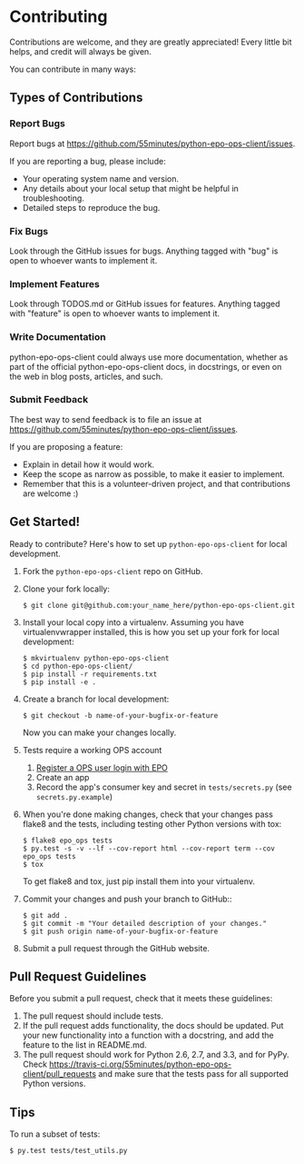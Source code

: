 # Contributing

Contributions are welcome, and they are greatly appreciated! Every
little bit helps, and credit will always be given. 

You can contribute in many ways:

## Types of Contributions

### Report Bugs

Report bugs at <https://github.com/55minutes/python-epo-ops-client/issues>.

If you are reporting a bug, please include:

* Your operating system name and version.
* Any details about your local setup that might be helpful in troubleshooting.
* Detailed steps to reproduce the bug.

### Fix Bugs

Look through the GitHub issues for bugs. Anything tagged with "bug" is open to
whoever wants to implement it.

### Implement Features

Look through TODOS.md or GitHub issues for features. Anything tagged with
"feature" is open to whoever wants to implement it.

### Write Documentation

python-epo-ops-client could always use more documentation, whether as part of
the official python-epo-ops-client docs, in docstrings, or even on the web in
blog posts, articles, and such.

### Submit Feedback

The best way to send feedback is to file an issue at
https://github.com/55minutes/python-epo-ops-client/issues.

If you are proposing a feature:

* Explain in detail how it would work.
* Keep the scope as narrow as possible, to make it easier to implement.
* Remember that this is a volunteer-driven project, and that contributions are
  welcome :)

## Get Started!

Ready to contribute? Here's how to set up `python-epo-ops-client` for local
development.

1.  Fork the `python-epo-ops-client` repo on GitHub.
2.  Clone your fork locally:

    ```
    $ git clone git@github.com:your_name_here/python-epo-ops-client.git
    ```

3.  Install your local copy into a virtualenv. Assuming you have
    virtualenvwrapper installed, this is how you set up your fork for local
    development:

    ```
    $ mkvirtualenv python-epo-ops-client
    $ cd python-epo-ops-client/
    $ pip install -r requirements.txt
    $ pip install -e .
    ```

4.  Create a branch for local development:

    ```
    $ git checkout -b name-of-your-bugfix-or-feature
    ```

    Now you can make your changes locally.

5.  Tests require a working OPS account

    1.  [Register a OPS user login with EPO][OPS registration]
    2.  Create an app
    3.  Record the app's consumer key and secret in `tests/secrets.py` (see
        `secrets.py.example`)

5.  When you're done making changes, check that your changes pass flake8 and
    the tests, including testing other Python versions with tox:

    ```
    $ flake8 epo_ops tests
    $ py.test -s -v --lf --cov-report html --cov-report term --cov epo_ops tests
    $ tox
    ```

    To get flake8 and tox, just pip install them into your virtualenv. 

6.  Commit your changes and push your branch to GitHub::

    ```
    $ git add .
    $ git commit -m "Your detailed description of your changes."
    $ git push origin name-of-your-bugfix-or-feature
    ```

7.  Submit a pull request through the GitHub website.

## Pull Request Guidelines

Before you submit a pull request, check that it meets these guidelines:

1.  The pull request should include tests.
2.  If the pull request adds functionality, the docs should be updated. Put
    your new functionality into a function with a docstring, and add the
    feature to the list in README.md.
3.  The pull request should work for Python 2.6, 2.7, and 3.3, and for PyPy.
    Check https://travis-ci.org/55minutes/python-epo-ops-client/pull_requests
    and make sure that the tests pass for all supported Python versions.

## Tips

To run a subset of tests:

```
$ py.test tests/test_utils.py
```


[OPS registration]: https://developers.epo.org/user/register
